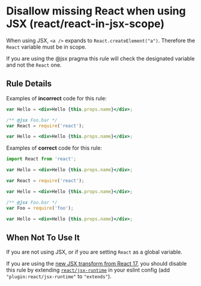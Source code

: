 # Disallow missing React when using JSX (react/react-in-jsx-scope)

When using JSX, `<a />` expands to `React.createElement("a")`. Therefore the `React` variable must be in scope.

If you are using the @jsx pragma this rule will check the designated variable and not the `React` one.

## Rule Details

Examples of **incorrect** code for this rule:

```jsx
var Hello = <div>Hello {this.props.name}</div>;
```

```jsx
/** @jsx Foo.bar */
var React = require('react');

var Hello = <div>Hello {this.props.name}</div>;
```

Examples of **correct** code for this rule:

```jsx
import React from 'react';

var Hello = <div>Hello {this.props.name}</div>;
```

```jsx
var React = require('react');

var Hello = <div>Hello {this.props.name}</div>;
```

```jsx
/** @jsx Foo.bar */
var Foo = require('foo');

var Hello = <div>Hello {this.props.name}</div>;
```

## When Not To Use It

If you are not using JSX, or if you are setting `React` as a global variable.

If you are using the [new JSX transform from React 17](https://reactjs.org/blog/2020/09/22/introducing-the-new-jsx-transform.html#removing-unused-react-imports), you should disable this rule by extending [`react/jsx-runtime`](https://github.com/jsx-eslint/eslint-plugin-react/blob/8cf47a8ac2242ee00ea36eac4b6ae51956ba4411/index.js#L165-L179) in your eslint config (add `"plugin:react/jsx-runtime"` to `"extends"`).
